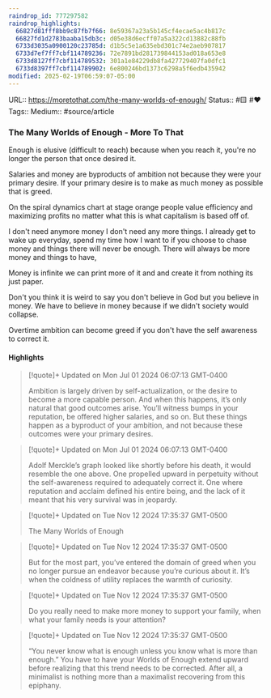 ```yaml
---
raindrop_id: 777297582
raindrop_highlights:
  66827d81fff8bb9c87fb7f66: 8e59367a23a5b145cf4ecae5ac4b817c
  66827fd1d2783baaba15db3c: d05e38d6ecff07a5a322cd13882c88fb
  6733d3035a0900120c23785d: d1b5c5e1a635ebd301c74e2aeb907817
  6733d7ef7ff7cbf114789236: 72e7891bd281739844153ad018a653e8
  6733d8127ff7cbf114789532: 301a1e84229db8fa427729407fa0dfc1
  6733d8397ff7cbf114789902: 6e800246bd1373c6298a5f6edb435942
modified: 2025-02-19T06:59:07-05:00
---
```


URL:: https://moretothat.com/the-many-worlds-of-enough/
Status:: #🟨 #❤️
Tags:: 
Medium:: #source/article


### The Many Worlds of Enough - More To That

Enough is elusive (difficult to reach) because when you reach it, you're no longer the person that once desired it.


Salaries and money are byproducts of ambition not because they were your primary desire.
If your primary desire is to make as much money as possible that is greed.

On the spiral dynamics chart at stage orange people value efficiency and maximizing profits no matter what this is what capitalism is based off of.


I don't need anymore money I don't need any more things. I already get to wake up everyday, spend my time how I want to if you choose to chase money and things there will never be enough. There will always be more money and things to have, 

Money is infinite we can print more of it and and create it from nothing its just paper.

Don't you think it is weird to say you don't believe in God but you believe in money. We have to believe in money because if we didn't society would collapse.


Overtime ambition can become greed if you don't have the self awareness to correct it.


#### Highlights

> [!quote]+ Updated on Mon Jul 01 2024 06:07:13 GMT-0400
>
> Ambition is largely driven by self-actualization, or the desire to become a more capable person. And when this happens, it’s only natural that good outcomes arise. You’ll witness bumps in your reputation, be offered higher salaries, and so on. But these things happen as a byproduct of your ambition, and not because these outcomes were your primary desires.

> [!quote]+ Updated on Mon Jul 01 2024 06:07:13 GMT-0400
>
> Adolf Merckle’s graph looked like shortly before his death, it would resemble the one above. One propelled upward in perpetuity without the self-awareness required to adequately correct it. One where reputation and acclaim defined his entire being, and the lack of it meant that his very survival was in jeopardy.

> [!quote]+ Updated on Tue Nov 12 2024 17:35:37 GMT-0500
>
> The Many Worlds of Enough

> [!quote]+ Updated on Tue Nov 12 2024 17:35:37 GMT-0500
>
> But for the most part, you’ve entered the domain of greed when you no longer pursue an endeavor because you’re curious about it. It’s when the coldness of utility replaces the warmth of curiosity.

> [!quote]+ Updated on Tue Nov 12 2024 17:35:37 GMT-0500
>
> Do you really need to make more money to support your family, when what your family needs is your attention?

> [!quote]+ Updated on Tue Nov 12 2024 17:35:37 GMT-0500
>
> “You never know what is enough unless you know what is more than enough.” You have to have your Worlds of Enough extend upward before realizing that this trend needs to be corrected. After all, a minimalist is nothing more than a maximalist recovering from this epiphany.
